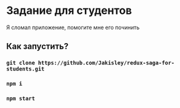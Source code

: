 # Задание для студентов

Я сломал приложение, помогите мне его починить

## Как запустить?

### `git clone https://github.com/Jakisley/redux-saga-for-students.git`

### `npm i`

### `npm start`
